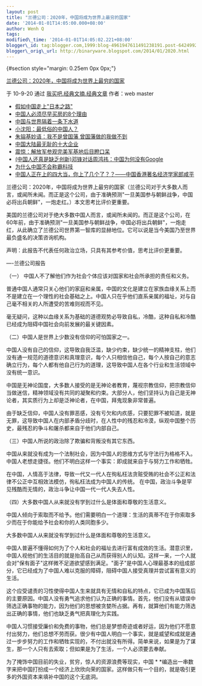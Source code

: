 ```yaml
--- 
layout: post 
title: "兰德公司：2020年，中国将成为世界上最穷的国家"
date: '2014-01-01T14:05:00.000+08:00' 
author: Wenh Q
tags:
modified\_time: '2014-01-01T14:05:02.221+08:00' 
blogger\_id: tag:blogger.com,1999:blog-4961947611491238191.post-642499242044236594
blogger\_orig\_url: http://binaryware.blogspot.com/2014/01/2020.html
---
```

<div dir="ltr">

 {#section style="margin: 0.25em 0px 0px;"}

<div>

[兰德公司：2020年，中国将成为世界上最穷的国家](http://womai8.com/?p=2907)

</div>

<div style="margin-bottom: 0.5em;">

于 10-9-20 通过 [我买吧.经典文摘.经典文章](http://womai8.com/) 作者：web
master

</div>



-   [假如中国走上"日本之路"](http://womai8.com/?p=2909)
-   [中国人必须尽早买房的8个理由](http://womai8.com/?p=2902)
-   [中国与世界隔着一条下水道](http://womai8.com/?p=2196)
-   [小沈阳：最低俗的中国人？](http://womai8.com/?p=2614)
-   [朱镕基妙语：我不是曾国藩
    曾国藩做的我做不到](http://womai8.com/?p=2766)
-   [中国大陆最无耻的十大企业](http://womai8.com/?p=2424)
-   [震惊：解放军参观完美军基地后目瞪口呆](http://womai8.com/?p=2344)
-   [(中国人还真是缺乏创新)邓锋对话周鸿祎：中国为何没有Google](http://womai8.com/?p=2324)
-   [为什么中国不会称霸科技](http://womai8.com/?p=2616)
-   [中国人正在上的四大当，你上了几个了？？——中国香港著名经济学家郎咸平](http://womai8.com/?p=2492)

兰德公司：2020年，中国将成为世界上最穷的国家（兰德公司对于大多数人而言，或闻所未闻。而正是这个公司，由于准确预测"一旦美国参与朝鲜战争，中国必将出兵朝鲜"，一炮走红。）本文思考比评价更重要。

美国的兰德公司对于绝大多数中国人而言，或闻所未闻的。而正是这个公司，在60年前，由于准确预测"一旦美国参与朝鲜战争，中国必将出兵朝鲜"，一炮走红，从此确立了兰德公司世界第一智库的显赫地位。它可以说是当今美国乃至世界最负盛名的决策咨询机构。

声明：此报告不代表任何政治立场，只具有其参考价值，思考比评价更重要。

—-兰德公司报告

（一） 中国人不了解他们作为社会个体应该对国家和社会所承担的责任和义务。

普通中国人通常只关心他们的家庭和亲属，中国的文化是建立在家族血缘关系上而不是建立在一个理性的社会基础之上。中国人只在乎他们直系亲属的福址，对与自己毫不相关的人所遭受的苦难则视而不见。

毫无疑问，这种以血缘关系为基础的道德观势必导致自私，冷酷，这种自私和冷酷已经成为阻碍中国社会向前发展的最关键因素。

（二）中国人是世界上少数没有信仰的可怕国家之一。

中国人没有自己的信仰，这导致自我泛滥，缺少约束，缺少统一的精神支柱，他们没有通一规范的道德意识和真理意识，每个人只相信他自己，每个人按自己的意志确立行为，每个人都有他自己行为的道理，这导致中国人在各个行业和生活领域中没有统一意识。

中国是无神论国度，大多数人接受的是无神论者教育，蔑视宗教信仰，把宗教信仰当做迷信，精神领域没有共同的凝聚和约束。大部分人，他们坚持认为自己是无神论者，其实质行为上却是泛神论者，在中国，拜鬼现象非常普遍。

由于缺乏信仰，中国人没有罪恶感，没有亏欠和内疚感，只要犯罪不被知道，就是无罪，这导致中国人在内部矛盾分歧时，在人性中的残忍和冷漠，纵观中国整个历史，最残忍的争斗和屠杀都来自于他们内部自己。

（三）中国人所说的政治除了欺骗和背叛没有其它东西。

中国从来就没有成为一个法制社会，因为中国人的思维方式与守法行为格格不入。中国人老想走捷径。他们不明白这样一个事实：即成就来自于与努力工作和牺牲。

在中国，人情高于法律，导致一代又一代人在徇私枉法贪赃受贿的社会不公正和法律不公正中互相效法模仿，徇私枉法成为中国人的传统。
在中国，政治斗争是罕见残酷而无情的，政治斗争让中国一代一代人失去人性。

（四）大多数中国人从来就没有学到过什么是体面和尊敬的生活意义。

中国人倾向于索取而不给予。他们需要明白一个道理：生活的真蒂不在于你索取多少而在于你能给予社会和你的人类同胞多少。

大多数中国人从来就没有学到过什么是体面和尊敬的生活意义。

中国人普遍不懂得如何为了个人和社会的福址去进行富有成效的生活。潜意识里，中国人视他们的生活目的就是抬高自己从而获得别人的认知。这样一来，一个人就会对"保有面子"这样微不足道欲望感到满足。"面子"是中国人心理最基本的组成部分，它已经成为了中国人难以克服的障碍，阻碍中国人接受真理并尝试富有意义的生活。

这个应受谴责的习性使得中国人生来就具有无情和自私的特点，它已成为中国落后的主要原因。中国人没有勇气追求他们认为正确的事情。首先，他们没有从错误中筛选正确事物的能力，因为他们的思想被贪婪所占据。再有，就算他们有能力筛选出正确的事情，他们也缺乏勇气把真理化为实践。

中国人习惯接受廉价和免费的事物，他们总是梦想奇迹或者好运，因为他们不愿意付出努力，他们总想不劳而获。很少有中国人明白一个事实，就是威望和成就是通过一步步努力的工作和牺牲实现的，不付出就没有所得。简单来说，如果是为了谋生，那一个人只有去索取；但如果是为了生活，一个人必须要去奉献。

为了掩饰中国目前的失业，贫穷，惊人的资源浪费等现实，中国
*
*编造出一串数字来把中国打扮成一个经济上欣欣向荣的国家。这样做只有一个目的，就是吸引更多的外国资本来填补中国的这个无底洞。

</div>
